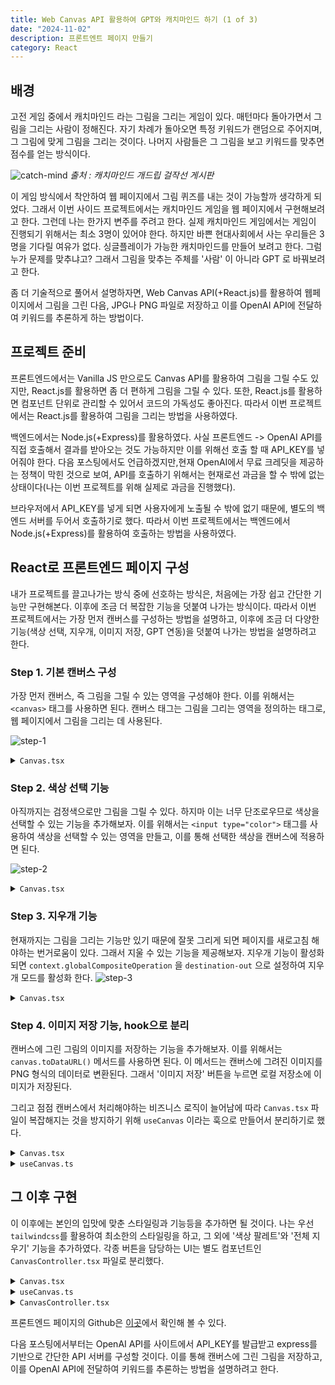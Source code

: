 ```yaml
---
title: Web Canvas API 활용하여 GPT와 캐치마인드 하기 (1 of 3)
date: "2024-11-02"
description: 프론트엔트 페이지 만들기
category: React
---
```


## 배경

고전 게임 중에서 캐치마인드 라는 그림을 그리는 게임이 있다. 매턴마다 돌아가면서 그림을 그리는 사람이 정해진다. 자기 차례가 돌아오면 특정 키워드가 랜덤으로 주어지며, 그 그림에 맞게 그림을 그리는 것이다. 나머지 사람들은 그 그림을 보고 키워드를 맞추면 점수를 얻는 방식이다.

![catch-mind](https://github.com/user-attachments/assets/94b015c3-a47d-4f93-92f1-eb702f15e5c1)
_출처 : 캐치마인드 개드립 걸작선 게시판_

이 게임 방식에서 착안하여 웹 페이지에서 그림 퀴즈를 내는 것이 가능할까 생각하게 되었다. 그래서 이번 사이드 프로젝트에서는 캐치마인드 게임을 웹 페이지에서 구현해보려고 한다. 그런데 나는 한가지 변주를 주려고 한다. 실제 캐치마인드 게임에서는 게임이 진행되기 위해서는 최소 3명이 있어야 한다. 하지만 바쁜 현대사회에서 사는 우리들은 3명을 기다릴 여유가 없다. 싱글플레이가 가능한 캐치마인드를 만들어 보려고 한다. 그럼 누가 문제를 맞추냐고? 그래서 그림을 맞추는 주체를 '사람' 이 아니라 GPT 로 바꿔보려고 한다.

좀 더 기술적으로 풀어서 설명하자면, Web Canvas API(+React.js)를 활용하여 웹페이지에서 그림을 그린 다음, JPG나 PNG 파일로 저장하고 이를 OpenAI API에 전달하여 키워드를 추론하게 하는 방법이다.

## 프로젝트 준비

프론트엔드에서는 Vanilla JS 만으로도 Canvas API를 활용하여 그림을 그릴 수도 있지만, React.js를 활용하면 좀 더 편하게 그림을 그릴 수 있다. 또한, React.js를 활용하면 컴포넌트 단위로 관리할 수 있어서 코드의 가독성도 좋아진다. 따라서 이번 프로젝트에서는 React.js를 활용하여 그림을 그리는 방법을 사용하였다.

백엔드에서는 Node.js(+Express)를 활용하였다. 사실 프론트엔드 -> OpenAI API를 직접 호출해서 결과를 받아오는 것도 가능하지만 이를 위해선 호출 할 때 API_KEY를 넣어줘야 한다. 다음 포스팅에서도 언급하겠지만,현재 OpenAI에서 무료 크레딧을 제공하는 정책이 막힌 것으로 보여, API를 호출하기 위해서는 현재로선 과금을 할 수 밖에 없는 상태이다(나는 이번 프로젝트를 위해 실제로 과금을 진행했다).

브라우저에서 API_KEY를 넣게 되면 사용자에게 노출될 수 밖에 없기 때문에, 별도의 백엔드 서버를 두어서 호출하기로 했다. 따라서 이번 프로젝트에서는 백엔드에서 Node.js(+Express)를 활용하여 호출하는 방법을 사용하였다.

## React로 프론트엔드 페이지 구성

내가 프로젝트를 끌고나가는 방식 중에 선호하는 방식은, 처음에는 가장 쉽고 간단한 기능만 구현해본다. 이후에 조금 더 복잡한 기능을 덧붙여 나가는 방식이다. 따라서 이번 프로젝트에서는 가장 먼저 캔버스를 구성하는 방법을 설명하고, 이후에 조금 더 다양한 기능(색상 선택, 지우개, 이미지 저장, GPT 연동)을 덧붙여 나가는 방법을 설명하려고 한다.

### Step 1. 기본 캔버스 구성

가장 먼저 캔버스, 즉 그림을 그릴 수 있는 영역을 구성해야 한다. 이를 위해서는 `<canvas>` 태그를 사용하면 된다. 캔버스 태그는 그림을 그리는 영역을 정의하는 태그로, 웹 페이지에서 그림을 그리는 데 사용된다.

![step-1](https://github.com/user-attachments/assets/0178547a-c7a1-41cb-a795-3982d913a9e9)

<details>
<summary>
<code>Canvas.tsx</code>
</summary>

```tsx
// Canvas.tsx
import React, { useRef, useEffect, useState } from "react"

interface CanvasProps {
  width?: number
  height?: number
}

const Canvas: React.FC<CanvasProps> = ({ width = 800, height = 600 }) => {
  const canvasRef = useRef<HTMLCanvasElement | null>(null)
  const [isDrawing, setIsDrawing] = useState<boolean>(false)
  const [context, setContext] = useState<CanvasRenderingContext2D | null>(null)

  useEffect(() => {
    const canvas = canvasRef.current
    if (!canvas) return

    const ctx = canvas.getContext("2d")
    if (!ctx) return

    ctx.strokeStyle = "black"
    ctx.lineWidth = 2
    ctx.lineCap = "round"
    setContext(ctx)
  }, [])

  const startDrawing = (e: React.MouseEvent<HTMLCanvasElement>): void => {
    if (!context) return

    const { offsetX, offsetY } = e.nativeEvent
    context.beginPath()
    context.moveTo(offsetX, offsetY)
    setIsDrawing(true)
  }

  const draw = (e: React.MouseEvent<HTMLCanvasElement>): void => {
    if (!isDrawing || !context) return

    const { offsetX, offsetY } = e.nativeEvent
    context.lineTo(offsetX, offsetY)
    context.stroke()
  }

  const stopDrawing = (): void => {
    if (!context) return

    context.closePath()
    setIsDrawing(false)
  }

  return (
    <canvas
      ref={canvasRef}
      width={width}
      height={height}
      onMouseDown={startDrawing}
      onMouseMove={draw}
      onMouseUp={stopDrawing}
      onMouseOut={stopDrawing}
    />
  )
}

export default Canvas
```

</details>

### Step 2. 색상 선택 기능

아직까지는 검정색으로만 그림을 그릴 수 있다. 하지마 이는 너무 단조로우므로 색상을 선택할 수 있는 기능을 추가해보자. 이를 위해서는 `<input type="color">` 태그를 사용하여 색상을 선택할 수 있는 영역을 만들고, 이를 통해 선택한 색상을 캔버스에 적용하면 된다.

![step-2](https://github.com/user-attachments/assets/fe033773-a234-457b-84e0-4d0e6414af08)

<details>
<summary>
<code>Canvas.tsx</code>
</summary>

```tsx
import React, { useRef, useEffect, useState } from "react"

interface CanvasProps {
  width?: number
  height?: number
}

const Canvas: React.FC<CanvasProps> = ({ width = 800, height = 600 }) => {
  const canvasRef = useRef<HTMLCanvasElement | null>(null)
  const [isDrawing, setIsDrawing] = useState<boolean>(false)
  const [context, setContext] = useState<CanvasRenderingContext2D | null>(null)
  const [currentColor, setCurrentColor] = useState<string>("#000000")

  useEffect(() => {
    const canvas = canvasRef.current
    if (!canvas) return

    const ctx = canvas.getContext("2d")
    if (!ctx) return

    ctx.strokeStyle = currentColor
    ctx.lineWidth = 2
    ctx.lineCap = "round"
    setContext(ctx)
  }, [])

  useEffect(() => {
    if (!context) return
    context.strokeStyle = currentColor
  }, [currentColor, context])

  const startDrawing = (e: React.MouseEvent<HTMLCanvasElement>): void => {
    if (!context) return

    const { offsetX, offsetY } = e.nativeEvent
    context.beginPath()
    context.moveTo(offsetX, offsetY)
    setIsDrawing(true)
  }

  const draw = (e: React.MouseEvent<HTMLCanvasElement>): void => {
    if (!isDrawing || !context) return

    const { offsetX, offsetY } = e.nativeEvent
    context.lineTo(offsetX, offsetY)
    context.stroke()
  }

  const stopDrawing = (): void => {
    if (!context) return

    context.closePath()
    setIsDrawing(false)
  }

  return (
    <div>
      <div style={{ marginBottom: "1rem" }}>
        <label htmlFor="colorPicker" style={{ marginRight: "0.5rem" }}>
          색상 선택:
        </label>
        <input
          id="colorPicker"
          type="color"
          value={currentColor}
          onChange={e => setCurrentColor(e.target.value)}
        />
      </div>
      <canvas
        ref={canvasRef}
        width={width}
        height={height}
        onMouseDown={startDrawing}
        onMouseMove={draw}
        onMouseUp={stopDrawing}
        onMouseOut={stopDrawing}
      />
    </div>
  )
}

export default Canvas
```

</details>

### Step 3. 지우개 기능

현재까지는 그림을 그리는 기능만 있기 때문에 잘못 그리게 되면 페이지를 새로고침 해야하는 번거로움이 있다. 그래서 지울 수 있는 기능을 제공해보자. 지우개 기능이 활성화 되면 `context.globalCompositeOperation` 을 `destination-out` 으로 설정하여 지우개 모드를 활성화 한다.
![step-3](https://github.com/user-attachments/assets/592135d9-00f4-4ca8-a338-cfcd6a4a5eb3)

<details>
<summary>
<code>Canvas.tsx</code>
</summary>

```tsx
import React, { useRef, useEffect, useState } from "react"

interface CanvasProps {
  width?: number
  height?: number
}

type DrawingMode = "draw" | "erase"

const Canvas: React.FC<CanvasProps> = ({ width = 800, height = 600 }) => {
  const canvasRef = useRef<HTMLCanvasElement | null>(null)
  const [isDrawing, setIsDrawing] = useState<boolean>(false)
  const [context, setContext] = useState<CanvasRenderingContext2D | null>(null)
  const [currentColor, setCurrentColor] = useState<string>("#000000")
  const [drawingMode, setDrawingMode] = useState<DrawingMode>("draw")

  useEffect(() => {
    const canvas = canvasRef.current
    if (!canvas) return

    const ctx = canvas.getContext("2d")
    if (!ctx) return

    ctx.strokeStyle = currentColor
    ctx.lineWidth = 2
    ctx.lineCap = "round"
    setContext(ctx)
  }, [])

  useEffect(() => {
    if (!context) return

    if (drawingMode === "erase") {
      context.globalCompositeOperation = "destination-out"
      context.strokeStyle = "rgba(0,0,0,1)"
    } else {
      context.globalCompositeOperation = "source-over"
      context.strokeStyle = currentColor
    }
  }, [drawingMode, currentColor, context])

  const startDrawing = (e: React.MouseEvent<HTMLCanvasElement>): void => {
    if (!context) return

    const { offsetX, offsetY } = e.nativeEvent
    context.beginPath()
    context.moveTo(offsetX, offsetY)
    setIsDrawing(true)
  }

  const draw = (e: React.MouseEvent<HTMLCanvasElement>): void => {
    if (!isDrawing || !context) return

    const { offsetX, offsetY } = e.nativeEvent
    context.lineTo(offsetX, offsetY)
    context.stroke()
  }

  const stopDrawing = (): void => {
    if (!context) return

    context.closePath()
    setIsDrawing(false)
  }

  const toggleMode = () => {
    setDrawingMode(prev => (prev === "draw" ? "erase" : "draw"))
  }

  return (
    <div>
      <div>
        <div>
          <label htmlFor="colorPicker" style={{ marginRight: "0.5rem" }}>
            색상 선택:
          </label>
          <input
            id="colorPicker"
            type="color"
            value={currentColor}
            onChange={e => setCurrentColor(e.target.value)}
            disabled={drawingMode === "erase"}
          />
        </div>

        <button onClick={toggleMode}>
          {drawingMode === "draw" ? "지우개 모드" : "그리기 모드"}
        </button>
      </div>

      <canvas
        ref={canvasRef}
        width={width}
        height={height}
        style={{
          border: "1px solid black",
          cursor: drawingMode === "erase" ? "crosshair" : "default",
        }}
        onMouseDown={startDrawing}
        onMouseMove={draw}
        onMouseUp={stopDrawing}
        onMouseOut={stopDrawing}
      />
    </div>
  )
}

export default Canvas
```

</details>

### Step 4. 이미지 저장 기능, hook으로 분리

캔버스에 그린 그림의 이미지를 저장하는 기능을 추가해보자. 이를 위해서는 `canvas.toDataURL()` 메서드를 사용하면 된다. 이 메서드는 캔버스에 그려진 이미지를 PNG 형식의 데이터로 변환된다. 그래서 '이미지 저장' 버튼을 누르면 로컬 저장소에 이미지가 저장된다.

그리고 점점 캔버스에서 처리해야하는 비즈니스 로직이 늘어남에 따라 `Canvas.tsx` 파일이 복잡해지는 것을 방지하기 위해 `useCanvas` 이라는 훅으로 만들어서 분리하기로 했다.

<details>
<summary>
<code>Canvas.tsx</code>
</summary>

```tsx
// Canvas.tsx
import React from "react"
import { useCanvas } from "../hooks/useCanvas"

interface CanvasProps {
  width?: number
  height?: number
}

const Canvas: React.FC<CanvasProps> = ({ width = 800, height = 600 }) => {
  const {
    canvasRef,
    currentColor,
    drawingMode,
    startDrawing,
    draw,
    stopDrawing,
    setCurrentColor,
    toggleMode,
    saveImage,
  } = useCanvas({ width, height })

  return (
    <div>
      <div>
        <div>
          <label htmlFor="colorPicker" style={{ marginRight: "0.5rem" }}>
            색상 선택:
          </label>
          <input
            id="colorPicker"
            type="color"
            value={currentColor}
            onChange={e => setCurrentColor(e.target.value)}
            disabled={drawingMode === "erase"}
          />
        </div>

        <button onClick={toggleMode}>
          {drawingMode === "draw" ? "지우개 모드" : "그리기 모드"}
        </button>

        <button onClick={saveImage}>이미지 저장</button>
      </div>

      <canvas
        ref={canvasRef}
        width={width}
        height={height}
        style={{
          border: "1px solid black",
        }}
        onMouseDown={startDrawing}
        onMouseMove={draw}
        onMouseUp={stopDrawing}
        onMouseOut={stopDrawing}
      />
    </div>
  )
}

export default Canvas
```

</details>

<details>
<summary>
<code>useCanvas.ts</code>
</summary>

```ts
// useCanvas.ts
import { useRef, useState, useEffect } from "react"

type DrawingMode = "draw" | "erase"

interface UseCanvasProps {
  width: number
  height: number
}

export const useCanvas = ({ width, height }: UseCanvasProps) => {
  const canvasRef = useRef<HTMLCanvasElement | null>(null)
  const [isDrawing, setIsDrawing] = useState<boolean>(false)
  const [context, setContext] = useState<CanvasRenderingContext2D | null>(null)
  const [currentColor, setCurrentColor] = useState<string>("#000000")
  const [drawingMode, setDrawingMode] = useState<DrawingMode>("draw")

  useEffect(() => {
    const canvas = canvasRef.current
    if (!canvas) return

    const ctx = canvas.getContext("2d")
    if (!ctx) return

    ctx.strokeStyle = currentColor
    ctx.lineWidth = 2
    ctx.lineCap = "round"
    setContext(ctx)
  }, [])

  useEffect(() => {
    if (!context) return

    if (drawingMode === "erase") {
      context.globalCompositeOperation = "destination-out"
      context.strokeStyle = "rgba(0,0,0,1)"
    } else {
      context.globalCompositeOperation = "source-over"
      context.strokeStyle = currentColor
    }
  }, [drawingMode, currentColor, context])

  const startDrawing = (e: React.MouseEvent<HTMLCanvasElement>): void => {
    if (!context) return

    const { offsetX, offsetY } = e.nativeEvent
    context.beginPath()
    context.moveTo(offsetX, offsetY)
    setIsDrawing(true)
  }

  const draw = (e: React.MouseEvent<HTMLCanvasElement>): void => {
    if (!isDrawing || !context) return

    const { offsetX, offsetY } = e.nativeEvent
    context.lineTo(offsetX, offsetY)
    context.stroke()
  }

  const stopDrawing = (): void => {
    if (!context) return

    context.closePath()
    setIsDrawing(false)
  }

  const toggleMode = () => {
    setDrawingMode(prev => (prev === "draw" ? "erase" : "draw"))
  }

  const saveImage = () => {
    if (!canvasRef.current) return

    const date = new Date()
    const fileName = `drawing-${date.getFullYear()}${(date.getMonth() + 1)
      .toString()
      .padStart(2, "0")}${date.getDate().toString().padStart(2, "0")}-${date
      .getHours()
      .toString()
      .padStart(2, "0")}${date.getMinutes().toString().padStart(2, "0")}${date
      .getSeconds()
      .toString()
      .padStart(2, "0")}`

    const image = canvasRef.current.toDataURL("image/png")
    const link = document.createElement("a")
    link.download = `${fileName}.png`
    link.href = image
    link.click()
  }

  return {
    canvasRef,
    currentColor,
    drawingMode,
    startDrawing,
    draw,
    stopDrawing,
    setCurrentColor,
    toggleMode,
    saveImage,
  }
}
```

</details>

## 그 이후 구현

이 이후에는 본인의 입맛에 맞춘 스타일링과 기능등을 추가하면 될 것이다. 나는 우선 `tailwindcss`를 활용하여 최소한의 스타일링을 하고, 그 외에 '색상 팔레트'와 '전체 지우기' 기능을 추가하였다. 각종 버튼을 담당하는 UI는 별도 컴포넌트인 `CanvasController.tsx` 파일로 분리했다.

<details>
<summary>
<code>Canvas.tsx</code>
</summary>

```tsx
// Canvas.tsx
import { useCanvas } from "../hooks/useCanvas"
import { CanvasController } from "./CanvasController"

interface CanvasProps {
  width?: number
  height?: number
}

const Canvas: React.FC<CanvasProps> = ({ width = 800, height = 600 }) => {
  const {
    canvasRef,
    currentColor,
    drawingMode,
    startDrawing,
    draw,
    stopDrawing,
    setCurrentColor,
    toggleMode,
    saveImage,
    clearCanvas,
  } = useCanvas({ width, height })

  return (
    <div className="flex flex-col gap-4">
      <canvas
        ref={canvasRef}
        width={width}
        height={height}
        className={`
          border border-gray-300 rounded-lg
          ${drawingMode === "erase" ? "cursor-cell" : "cursor-crosshair"}
        `}
        onMouseDown={startDrawing}
        onMouseMove={draw}
        onMouseUp={stopDrawing}
        onMouseOut={stopDrawing}
      />
      <CanvasController
        currentColor={currentColor}
        drawingMode={drawingMode}
        setCurrentColor={setCurrentColor}
        toggleMode={toggleMode}
        saveImage={saveImage}
        clearCanvas={clearCanvas}
      />
    </div>
  )
}

export default Canvas
```

</details>

<details>
<summary>
<code>useCanvas.ts</code>
</summary>

```ts
// useCanvas.ts
import { useRef, useState, useEffect } from "react"

type DrawingMode = "draw" | "erase"

interface UseCanvasProps {
  width: number
  height: number
}

// 색상 상수 추가
export const COLORS = {
  BLACK: "#000000",
  RED: "#FF0000",
  BLUE: "#0000FF",
  GREEN: "#008000",
  YELLOW: "#FFD700",
} as const

export const useCanvas = ({ width, height }: UseCanvasProps) => {
  const canvasRef = useRef<HTMLCanvasElement | null>(null)
  const [isDrawing, setIsDrawing] = useState<boolean>(false)
  const [context, setContext] = useState<CanvasRenderingContext2D | null>(null)
  const [currentColor, setCurrentColor] = useState<string>(COLORS.BLACK)
  const [drawingMode, setDrawingMode] = useState<DrawingMode>("draw")

  useEffect(() => {
    const canvas = canvasRef.current
    if (!canvas) return

    const ctx = canvas.getContext("2d")
    if (!ctx) return

    ctx.strokeStyle = currentColor
    ctx.lineWidth = 2
    ctx.lineCap = "round"
    setContext(ctx)
  }, [])

  useEffect(() => {
    if (!context) return

    if (drawingMode === "erase") {
      context.globalCompositeOperation = "destination-out"
      context.strokeStyle = "rgba(0,0,0,1)"
    } else {
      context.globalCompositeOperation = "source-over"
      context.strokeStyle = currentColor
    }
  }, [drawingMode, currentColor, context])

  const startDrawing = (e: React.MouseEvent<HTMLCanvasElement>): void => {
    if (!context) return

    const { offsetX, offsetY } = e.nativeEvent
    context.beginPath()
    context.moveTo(offsetX, offsetY)
    setIsDrawing(true)
  }

  const draw = (e: React.MouseEvent<HTMLCanvasElement>): void => {
    if (!isDrawing || !context) return

    const { offsetX, offsetY } = e.nativeEvent
    context.lineTo(offsetX, offsetY)
    context.stroke()
  }

  const stopDrawing = (): void => {
    if (!context) return

    context.closePath()
    setIsDrawing(false)
  }

  const toggleMode = () => {
    setDrawingMode(prev => (prev === "draw" ? "erase" : "draw"))
  }

  const saveImage = () => {
    if (!canvasRef.current) return

    const date = new Date()
    const fileName = `drawing-${date.getFullYear()}${(date.getMonth() + 1)
      .toString()
      .padStart(2, "0")}${date.getDate().toString().padStart(2, "0")}-${date
      .getHours()
      .toString()
      .padStart(2, "0")}${date.getMinutes().toString().padStart(2, "0")}${date
      .getSeconds()
      .toString()
      .padStart(2, "0")}`

    const image = canvasRef.current.toDataURL("image/png")
    const link = document.createElement("a")
    link.download = `${fileName}.png`
    link.href = image
    link.click()
  }

  const clearCanvas = () => {
    if (!context || !canvasRef.current) return

    // 캔버스 전체 지우기
    context.clearRect(0, 0, canvasRef.current.width, canvasRef.current.height)
  }

  return {
    canvasRef,
    currentColor,
    drawingMode,
    startDrawing,
    draw,
    stopDrawing,
    setCurrentColor,
    toggleMode,
    saveImage,
    clearCanvas,
  }
}
```

</details>

<details>
<summary>
<code>CanvasController.tsx</code>
</summary>

```tsx
// CanvasController.tsx
import React from "react"
import { COLORS } from "../hooks/useCanvas"
import { useCanvasController } from "../hooks/useCanvasController"

interface ColorButtonProps {
  color: string
  isSelected: boolean
  onClick: () => void
  disabled?: boolean
}

const ColorButton: React.FC<ColorButtonProps> = ({
  color,
  isSelected,
  onClick,
  disabled,
}) => (
  <button
    onClick={onClick}
    disabled={disabled}
    className={`
      w-8 h-8 rounded-full transition-all
      ${isSelected ? "ring-2 ring-offset-2 ring-gray-400" : ""}
      ${disabled ? "opacity-50 cursor-not-allowed" : "hover:scale-110"}
    `}
    style={{ backgroundColor: color }}
    aria-label={`Select ${color} color`}
  />
)

interface CanvasControllerProps {
  currentColor: string
  drawingMode: "draw" | "erase"
  setCurrentColor: (color: string) => void
  toggleMode: () => void
  saveImage: () => void
  clearCanvas: () => void
}

export const CanvasController: React.FC<CanvasControllerProps> = props => {
  const {
    currentColor,
    drawingMode,
    setCurrentColor,
    toggleMode,
    saveImage,
    clearCanvas,
  } = useCanvasController(props)

  return (
    <div className="flex items-center gap-4">
      <div className="flex items-center gap-2">
        <span className="mr-2">색상:</span>
        <div className="flex gap-2">
          {Object.entries(COLORS).map(([name, color]) => (
            <ColorButton
              key={color}
              color={color}
              isSelected={currentColor === color}
              onClick={() => setCurrentColor(color)}
              disabled={drawingMode === "erase"}
            />
          ))}
        </div>
      </div>

      <button
        onClick={toggleMode}
        className={`
          px-4 py-2 rounded-md text-white transition-colors
          ${
            drawingMode === "erase"
              ? "bg-red-500 hover:bg-red-600"
              : "bg-blue-500 hover:bg-blue-600"
          }
        `}
      >
        {drawingMode === "draw" ? "지우개 모드" : "그리기 모드"}
      </button>

      <button
        onClick={saveImage}
        className="px-4 py-2 bg-green-500 hover:bg-green-600 text-white rounded-md transition-colors"
      >
        이미지 저장
      </button>

      <button
        onClick={clearCanvas}
        className="px-4 py-2 bg-yellow-500 hover:bg-yellow-600 text-white rounded-md transition-colors"
      >
        전체 지우기
      </button>
    </div>
  )
}
```

</details>

프론트엔드 페이지의 Github은 [이곳](https://github.com/hjhj97/gpt-drawing-quiz.frontend)에서 확인해 볼 수 있다.

다음 포스팅에서부터는 OpenAI API를 사이트에서 API_KEY를 발급받고 express를 기반으로 간단한 API 서버를 구성할 것이다. 이를 통해 캔버스에 그린 그림을 저장하고, 이를 OpenAI API에 전달하여 키워드를 추론하는 방법을 설명하려고 한다.
